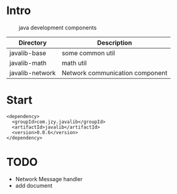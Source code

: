 # Intro
&emsp;&emsp; java development components

Directory	                |Description
--------------------------- |------------------------------              
javalib-base                | some common util
javalib-math                | math util
javalib-network             | Network communication component


# Start

    <dependency>
      <groupId>com.jzy.javalib</groupId>
      <artifactId>javalib</artifactId>
      <version>0.0.6</version>
    </dependency>

# TODO
* Network Message handler
* add document
